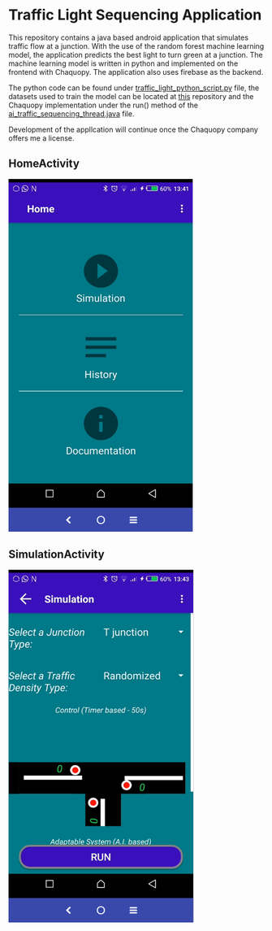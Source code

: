 # Traffic Light Sequencing Application

This repository contains a java based android application that simulates traffic flow at a junction.
With the use of the random forest machine learning model, the application predicts the best light to turn green at a junction.
The machine learning model is written in python and implemented on the frontend with Chaquopy. The application also uses
firebase as the backend.

The python code can be found under [traffic_light_python_script.py](https://github.com/Brokoth/TrafficApp/blob/main/app/src/main/python/traffic_light_python_script.py) file,
the datasets used to train the model can be located at [this](https://github.com/Brokoth/TrafficAppData/) repository and the Chaquopy implementation under the run() method of the [ai_traffic_sequencing_thread.java](https://github.com/Brokoth/TrafficApp/blob/main/app/src/main/java/com/example/trafficapp/ai_traffic_sequencing_thread.java) file.

Development of the appllcation will continue once the Chaquopy company offers me a license.

## HomeActivity
![HomeActiviy.png](https://github.com/Brokoth/TrafficApp/blob/main/HomeActivity.PNG)
## SimulationActivity
![SimulationActivityy.png](https://github.com/Brokoth/TrafficApp/blob/main/SimulationActivity.PNG)
